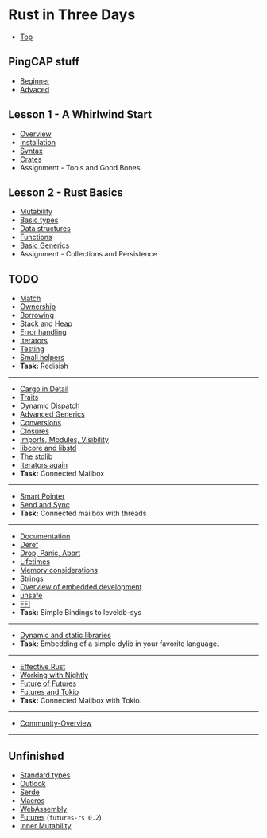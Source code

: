 # Rust in Three Days

* [Top](../index.html?locale=en-US)

## PingCAP stuff

* [Beginner](../index.html?chapter=pingcap-beginner&locale=en-US)
* [Advaced](../index.html?chapter=pingcap-advanced&locale=en-US)

## Lesson 1 - A Whirlwind Start

* [Overview](../index.html?chapter=overview&locale=en-US)
* [Installation](../index.html?chapter=installation&locale=en-US)
* [Syntax](../index.html?chapter=syntax&locale=en-US)
* [Crates](../index.html?chapter=crates&locale=en-US)
* Assignment - Tools and Good Bones

## Lesson 2 - Rust Basics

* [Mutability](../index.html?chapter=mutability&locale=en-US)
* [Basic types](../index.html?chapter=basic-types&locale=en-US)
* [Data structures](../index.html?chapter=data-structures&locale=en-US)
* [Functions](../index.html?chapter=functions&locale=en-US)
* [Basic Generics](../index.html?chapter=generics-basics&locale=en-US)
* Assignment - Collections and Persistence

## TODO

* [Match](../index.html?chapter=match&locale=en-US)
* [Ownership](../index.html?chapter=ownership&locale=en-US)
* [Borrowing](../index.html?chapter=borrowing&locale=en-US)
* [Stack and Heap](../index.html?chapter=stack-and-heap&locale=en-US)
* [Error handling](../index.html?chapter=error-handling&locale=en-US)
* [Iterators](../index.html?chapter=iterators&locale=en-US)
* [Testing](../index.html?chapter=testing&locale=en-US)
* [Small helpers](../index.html?chapter=little-helpers&locale=en-US)
* **Task:** Redisish

---

* [Cargo in Detail](../index.html?chapter=cargo&locale=en-US)
* [Traits](../index.html?chapter=traits&locale=en-US)
* [Dynamic Dispatch](../index.html?chapter=dynamic-dispatch&locale=en-US)
* [Advanced Generics](../index.html?chapter=advanced-generics-bounds&locale=en-US)
* [Conversions](../index.html?chapter=conversion-patterns&locale=en-US)
* [Closures](../index.html?chapter=closures&locale=en-US)
* [Imports, Modules, Visibility](../index.html?chapter=imports-modules-and-visibility&locale=en-US)
* [libcore and libstd](../index.html?chapter=libcore-and-libstd&locale=en-US)
* [The stdlib](../index.html?chapter=std-lib-tour&locale=en-US)
* [Iterators again](../index.html?chapter=iterators-again&locale=en-US)
* **Task:** Connected Mailbox

---

* [Smart Pointer](../index.html?chapter=smart-pointers&locale=en-US)
* [Send and Sync](../index.html?chapter=send-and-sync&locale=en-US)
* **Task:** Connected mailbox with threads

---

* [Documentation](../index.html?chapter=documentation&locale=en-US)
* [Deref](../index.html?chapter=deref-coersions&locale=en-US)
* [Drop, Panic, Abort](../index.html?chapter=drop-panic-abort&locale=en-US)
* [Lifetimes](../index.html?chapter=lifetimes&locale=en-US)
* [Memory considerations](../index.html?chapter=memory-considerations&locale=en-US)
* [Strings](../index.html?chapter=strings&locale=en-US)
* [Overview of embedded development](../index.html?chapter=embedded&locale=en-US)
* [unsafe](../index.html?chapter=unsafe&locale=en-US)
* [FFI](../index.html?chapter=ffi&locale=en-US)
* **Task:** Simple Bindings to leveldb-sys

---

* [Dynamic and static libraries](../index.html?chapter=dynamic-and-static-libs&locale=en-US)
* **Task:** Embedding of a simple dylib in your favorite language.

---

* [Effective Rust](../index.html?chapter=effective-rust&locale=en-US)
* [Working with Nightly](../index.html?chapter=working-with-nightly&locale=en-US)
* [Future of Futures](../index.html?chapter=future-of-futures&locale=en-US)
* [Futures and Tokio](../index.html?chapter=futures-and-tokio&locale=en-US)
* **Task:** Connected Mailbox with Tokio.

---

* [Community-Overview](../index.html?chapter=community-map&locale=en-US)

---

## Unfinished

* [Standard types](../index.html?chapter=standard-types&locale=en-US)
* [Outlook](../index.html?chapter=outlook&locale=en-US)
* [Serde](../index.html?chapter=serde&locale=en-US)
* [Macros](../index.html?chapter=macros)
* [WebAssembly](../index.html?chapter=wasm&locale=en-US)
* [Futures](../index.html?chapter=futures&locale=en-US) (`futures-rs 0.2`)
* [Inner Mutability](../index.html?chapter=inner-mutability&locale=en-US)
